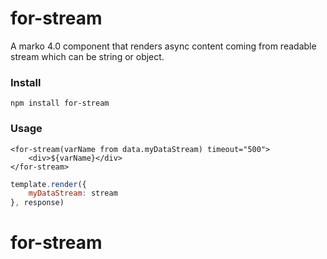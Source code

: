 for-stream
==============

A marko 4.0 component that renders async content coming from readable stream which can be string or object.

### Install

```
npm install for-stream
```

### Usage

```marko
<for-stream(varName from data.myDataStream) timeout="500">
    <div>${varName}</div>
</for-stream>
```

```js
template.render({
    myDataStream: stream
}, response)
```
# for-stream
